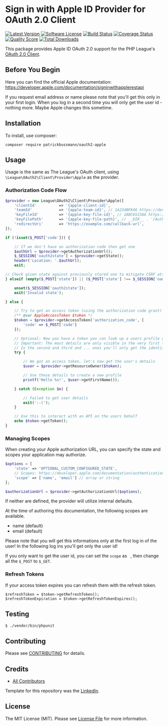 # Sign in with Apple ID Provider for OAuth 2.0 Client
[![Latest Version](https://img.shields.io/github/release/patrickbussmann/oauth2-apple.svg?style=flat-square)](https://github.com/patrickbussmann/oauth2-apple/releases)
[![Software License](https://img.shields.io/badge/license-MIT-brightgreen.svg?style=flat-square)](LICENSE.md)
[![Build Status](https://img.shields.io/travis/patrickbussmann/oauth2-apple/master.svg?style=flat-square)](https://travis-ci.org/patrickbussmann/oauth2-apple)
[![Coverage Status](https://img.shields.io/scrutinizer/coverage/g/patrickbussmann/oauth2-apple.svg?style=flat-square)](https://scrutinizer-ci.com/g/patrickbussmann/oauth2-apple/code-structure)
[![Quality Score](https://img.shields.io/scrutinizer/g/patrickbussmann/oauth2-apple.svg?style=flat-square)](https://scrutinizer-ci.com/g/patrickbussmann/oauth2-apple)
[![Total Downloads](https://img.shields.io/packagist/dt/patrickbussmann/oauth2-apple.svg?style=flat-square)](https://packagist.org/packages/patrickbussmann/oauth2-apple)

This package provides Apple ID OAuth 2.0 support for the PHP League's [OAuth 2.0 Client](https://github.com/thephpleague/oauth2-client).

## Before You Begin

Here you can find the official Apple documentation:
https://developer.apple.com/documentation/signinwithapplerestapi

If you request email address or name please note that you'll get this only in your first login.
When you log in a second time you will only get the user id - nothing more.
Maybe Apple changes this sometime.

## Installation

To install, use composer:

```
composer require patrickbussmann/oauth2-apple
```

## Usage

Usage is the same as The League's OAuth client, using `\League\OAuth2\Client\Provider\Apple` as the provider.

### Authorization Code Flow

```php
$provider = new League\OAuth2\Client\Provider\Apple([
    'clientId'          => '{apple-client-id}',
    'teamId'            => '{apple-team-id}', // 1A234BFK46 https://developer.apple.com/account/#/membership/ (Team ID)
    'keyFileId'         => '{apple-key-file-id}', // 1ABC6523AA https://developer.apple.com/account/resources/authkeys/list (Key ID)
    'keyFilePath'       => '{apple-key-file-path}', // __DIR__ . '/AuthKey_1ABC6523AA.p8' -> Download key above 
    'redirectUri'       => 'https://example.com/callback-url',
]);

if (!isset($_POST['code'])) {

    // If we don't have an authorization code then get one
    $authUrl = $provider->getAuthorizationUrl();
    $_SESSION['oauth2state'] = $provider->getState();
    header('Location: '.$authUrl);
    exit;

// Check given state against previously stored one to mitigate CSRF attack
} elseif (empty($_POST['state']) || ($_POST['state'] !== $_SESSION['oauth2state'])) {

    unset($_SESSION['oauth2state']);
    exit('Invalid state');

} else {

    // Try to get an access token (using the authorization code grant)
    /** @var AppleAccessToken $token */
    $token = $provider->getAccessToken('authorization_code', [
        'code' => $_POST['code']
    ]);

    // Optional: Now you have a token you can look up a users profile data
    // Important: The most details are only visible in the very first login!
    // In the second and third and ... ones you'll only get the identifier of the user!
    try {

        // We got an access token, let's now get the user's details
        $user = $provider->getResourceOwner($token);

        // Use these details to create a new profile
        printf('Hello %s!', $user->getFirstName());

    } catch (Exception $e) {

        // Failed to get user details
        exit(':-(');
    }

    // Use this to interact with an API on the users behalf
    echo $token->getToken();
}
```

### Managing Scopes

When creating your Apple authorization URL, you can specify the state and scopes your application may authorize.

```php
$options = [
    'state' => 'OPTIONAL_CUSTOM_CONFIGURED_STATE',
    // Scopes: https://developer.apple.com/documentation/authenticationservices/asauthorizationscope
    'scope' => ['name', 'email'] // array or string
];

$authorizationUrl = $provider->getAuthorizationUrl($options);
```
If neither are defined, the provider will utilize internal defaults.

At the time of authoring this documentation, the following scopes are available.

- name (default)
- email (default)

Please note that you will get this informations only at the first log in of the user!
In the following log ins you'll get only the user id!

If you only want to get the user id, you can set the `scope` as ` `, then change all the `$_POST` to `$_GET`.

### Refresh Tokens

If your access token expires you can refresh them with the refresh token.

```
$refreshToken = $token->getRefreshToken();
$refreshTokenExpiration = $token->getRefreshTokenExpires();
```

## Testing

``` bash
$ ./vendor/bin/phpunit
```

## Contributing

Please see [CONTRIBUTING](https://github.com/patrickbussmann/oauth2-apple/blob/master/CONTRIBUTING.md) for details.


## Credits

- [All Contributors](https://github.com/patrickbussmann/oauth2-apple/contributors)

Template for this repository was the [LinkedIn](https://github.com/thephpleague/oauth2-linkedin). 

## License

The MIT License (MIT). Please see [License File](https://github.com/patrickbussmann/oauth2-apple/blob/master/LICENSE) for more information.
